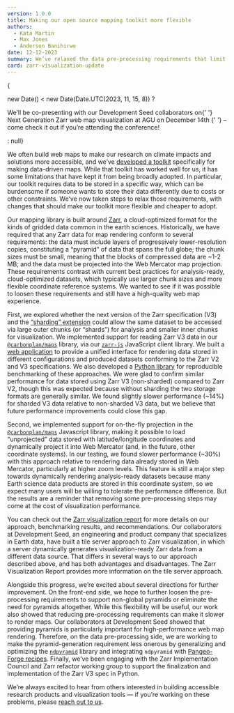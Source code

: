 ```yaml
---
version: 1.0.0
title: Making our open source mapping toolkit more flexible
authors:
  - Kata Martin
  - Max Jones
  - Anderson Banihirwe
date: 12-12-2023
summary: We’ve relaxed the data pre-processing requirements that limit the flexibility of our mapping toolkit. Here’s how we did it.
card: zarr-visualization-update
---
```


{

new Date() < new Date(Date.UTC(2023, 11, 15, 8)) ?

<p>
  <Secondary as='em'>
    We’ll be co-presenting with our Development Seed collaborators on{' '}
    <Link
      href='https://agu.confex.com/agu/fm23/meetingapp.cgi/Paper/1303670'
      sx={{ color: 'secondary', '&:hover': { color: 'primary' } }}
    >
      Next Generation Zarr web map visualization at AGU on December 14th
    </Link>{' '}
    – come check it out if you’re attending the conference!
  </Secondary>
</p>
: null}

We often build web maps to make our research on climate impacts and solutions more accessible, and we’ve [developed a toolkit](https://carbonplan.org/blog/maps-library-release) specifically for making data-driven maps. While that toolkit has worked well for us, it has some limitations that have kept it from being broadly adopted. In particular, our toolkit requires data to be stored in a specific way, which can be burdensome if someone wants to store their data differently due to costs or other constraints. We’ve now taken steps to relax those requirements, with changes that should make our toolkit more flexible and cheaper to adopt.

Our mapping library is built around [Zarr](https://zarr.dev/), a cloud-optimized format for the kinds of gridded data common in the earth sciences. Historically, we have required that any Zarr data for map rendering conform to several requirements: the data must include layers of progressively lower-resolution copies, constituting a “pyramid” of data that spans the full globe; the chunk sizes must be small, meaning that the blocks of compressed data are ~1-2 MB; and the data must be projected into the Web Mercator map projection. These requirements contrast with current best practices for analysis-ready, cloud-optimized datasets, which typically use larger chunk sizes and more flexible coordinate reference systems. We wanted to see if it was possible to loosen these requirements and still have a high-quality web map experience.

First, we explored whether the next version of the Zarr specification (V3) and the [“sharding” extension](https://zarr.dev/zeps/accepted/ZEP0002.html) could allow the same dataset to be accessed via large outer chunks (or “shards”) for analysis and smaller inner chunks for visualization. We implemented support for reading Zarr V3 data in our [`@carbonplan/maps`](https://github.com/carbonplan/maps) library, via our [`zarr-js`](https://github.com/freeman-lab/zarr-js) JavaScript client library. We built a [web application](http://prototype-maps.demo.carbonplan.org/) to provide a unified interface for rendering data stored in different configurations and produced datasets conforming to the Zarr V2 and V3 specifications. We also developed a [Python library](https://github.com/carbonplan/benchmark-maps) for reproducible benchmarking of these approaches. We were glad to confirm similar performance for data stored using Zarr V3 (non-sharded) compared to Zarr V2, though this was expected because without sharding the two storage formats are generally similar. We found slightly slower performance (~14%) for sharded V3 data relative to non-sharded V3 data, but we believe that future performance improvements could close this gap.

Second, we implemented support for on-the-fly projection in the [`@carbonplan/maps`](https://github.com/carbonplan/maps) Javascript library, making it possible to load “unprojected” data stored with latitude/longitude coordinates and dynamically project it into Web Mercator (and, in the future, other coordinate systems). In our testing, we found slower performance (~30%) with this approach relative to rendering data already stored in Web Mercator, particularly at higher zoom levels. This feature is still a major step towards dynamically rendering analysis-ready datasets because many Earth science data products are stored in this coordinate system, so we expect many users will be willing to tolerate the performance difference. But the results are a reminder that removing some pre-processing steps may come at the cost of visualization performance.

You can check out the [Zarr visualization report](https://nasa-impact.github.io/zarr-visualization-report/) for more details on our approach, benchmarking results, and recommendations. Our collaborators at Development Seed, an engineering and product company that specializes in Earth data, have built a tile server approach to Zarr visualization, in which a server dynamically generates visualization-ready Zarr data from a different data source. That differs in several ways to our approach described above, and has both advantages and disadvantages. The Zarr Visualization Report provides more information on the tile server approach.

Alongside this progress, we’re excited about several directions for further improvement. On the front-end side, we hope to further loosen the pre-processing requirements to support non-global pyramids or eliminate the need for pyramids altogether. While this flexibility will be useful, our work also showed that reducing pre-processing requirements can make it slower to render maps. Our collaborators at Development Seed showed that providing pyramids is particularly important for high-performance web map rendering. Therefore, on the data pre-processing side, we are working to make the pyramid-generation requirement less onerous by generalizing and optimizing the [`ndpyramid`](https://github.com/carbonplan/ndpyramid) library and integrating `ndpyramid` with [Pangeo-Forge recipes](https://github.com/pangeo-forge/pangeo-forge-recipes). Finally, we’ve been engaging with the Zarr Implementation Council and Zarr refactor working group to support the finalization and implementation of the Zarr V3 spec in Python.

We’re always excited to hear from others interested in building accessible research products and visualization tools — if you’re working on these problems, please [reach out to us](mailto:hello@carbonplan.org).
